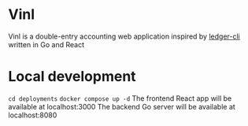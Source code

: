 # Vinl
Vinl is a double-entry accounting web application inspired by [ledger-cli](https://www.ledger-cli.org/) written in Go and React

# Local development
`cd deployments`
`docker compose up -d`
The frontend React app will be available at localhost:3000
The backend Go server will be available at localhost:8080
